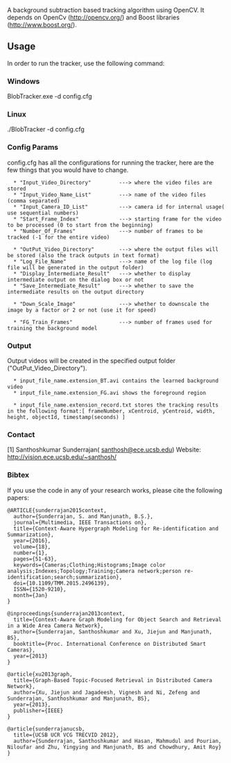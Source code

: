 
A background subtraction based tracking algorithm using OpenCV. It depends on OpenCv (http://opencv.org/) and Boost libraries (http://www.boost.org/).

Usage
------------

In order to run the tracker, use the following command:

### Windows ###

BlobTracker.exe -d config.cfg

### Linux ###
./BlobTracker -d config.cfg

### Config Params ###

config.cfg has all the configurations for running the tracker, here are the few things that you would have to change.

      * "Input_Video_Directory"   		---> where the video files are stored
      * "Input_Video_Name_List"   		---> name of the video files (comma separated)
      * "Input_Camera_ID_List"	  		---> camera id for internal usage( use sequential numbers)
      * "Start_Frame_Index"		  		---> starting frame for the video to be processed (0 to start from the beginning)
      * "Number_Of_Frames"		  		---> number of frames to be tracked (-1 for the entire video)

      * "OutPut_Video_Directory"  		---> where the output files will be stored (also the track outputs in text format)
      * "Log_File_Name"			  		---> name of the log file (log file will be generated in the output folder)
      * "Display_Intermediate_Result"   ---> whether to display intermediate output on the dialog box or not
      * "Save_Intermediate_Result"		---> whether to save the intermediate results on the output directory

      * "Down_Scale_Image"				---> whether to downscale the image by a factor or 2 or not (use it for speed)

      * "FG_Train_Frames"				---> number of frames used for training the background model

### Output ###

Output videos will be created in the specified output folder ("OutPut_Video_Directory").

      * input_file_name.extension_BT.avi contains the learned background video
      * input_file_name.extension_FG.avi shows the foreground region

      * input_file_name.extension_record.txt stores the tracking results in the following format:[ frameNumber, xCentroid, yCentroid, width, height, objectId, timestamp(seconds) ]


### Contact ###
[1] Santhoshkumar Sunderrajan( santhosh@ece.ucsb.edu)
Website: http://vision.ece.ucsb.edu/~santhosh/

### Bibtex ###
If you use the code in any of your research works, please cite the following papers:
~~~
@ARTICLE{sunderrajan2015context, 
  author={Sunderrajan, S. and Manjunath, B.S.}, 
  journal={Multimedia, IEEE Transactions on}, 
  title={Context-Aware Hypergraph Modeling for Re-identification and Summarization}, 
  year={2016}, 
  volume={18}, 
  number={1}, 
  pages={51-63}, 
  keywords={Cameras;Clothing;Histograms;Image color analysis;Indexes;Topology;Training;Camera network;person re-identification;search;summarization}, 
  doi={10.1109/TMM.2015.2496139}, 
  ISSN={1520-9210}, 
  month={Jan}
}

@inproceedings{sunderrajan2013context,
  title={Context-Aware Graph Modeling for Object Search and Retrieval in a Wide Area Camera Network},
  author={Sunderrajan, Santhoshkumar and Xu, Jiejun and Manjunath, BS},
  booktitle={Proc. International Conference on Distributed Smart Cameras},
  year={2013}
}

@article{xu2013graph,
  title={Graph-Based Topic-Focused Retrieval in Distributed Camera Network},
  author={Xu, Jiejun and Jagadeesh, Vignesh and Ni, Zefeng and Sunderrajan, Santhoshkumar and Manjunath, BS},
  year={2013},
  publisher={IEEE}
}

@article{sunderrajanucsb,
  title={UCSB UCR VCG TRECVID 2012},
  author={Sunderrajan, Santhoshkumar and Hasan, Mahmudul and Pourian, Niloufar and Zhu, Yingying and Manjunath, BS and Chowdhury, Amit Roy}
}
~~~
